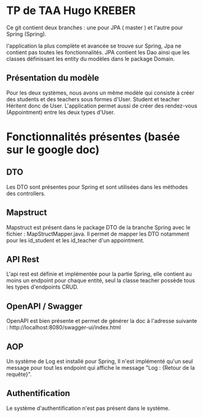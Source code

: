 # TP de TAA Hugo KREBER

Ce git contient deux branches : une pour JPA ( master ) et l'autre pour Spring (Spring).

l'application la plus complète et avancée se trouve sur Spring, Jpa ne contient pas toutes les fonctionnalités.
JPA contient les Dao ainsi que les classes définissant les entity du modèles dans le package Domain.

## Présentation du modèle

Pour les deux systèmes, nous avons un même modèle qui consiste à créer des students et des teachers sous formes d'User.
Student et teacher Héritent donc de User. L'application permet aussi de créer des rendez-vous (Appointment) entre les deux types d'User.


# Fonctionnalités présentes (basée sur le google doc)

## DTO

Les DTO sont présentes pour Spring et sont utilisées dans les méthodes des controllers.

## Mapstruct

Mapstruct est présent dans le package DTO de la branche Spring avec le fichier : MapStructMapper.java.
Il permet de mapper les DTO notamment pour les id_student et les id_teacher d'un appointment.

## API Rest

L'api rest est définie et implémentée pour la partie Spring, elle contient au moins un endpoint pour chaque entité, seul la classe teacher possède tous les types d'endpoints CRUD.

## OpenAPI / Swagger

OpenAPI est bien présente et permet de générer la doc à l'adresse suivante : http://localhost:8080/swagger-ui/index.html
## AOP

Un système de Log est installé pour Spring, Il n'est implémenté qu'un seul message pour tout les endpoint qui affiche le message "Log : {Retour de la requête}".

## Authentification

Le système d'authentification n'est pas présent dans le système.